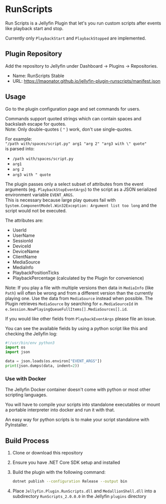 # RunScripts

Run Scripts is a Jellyfin Plugin that let's you run custom scripts
after events like playback start and stop.

Currently only `PlaybackStart` and `PlaybackStopped` are implemented.

## Plugin Repository

Add the repository to Jellyfin under Dashboard -> Plugins -> Repositories.

- Name: RunScripts Stable
- URL: <https://lmaonator.github.io/jellyfin-plugin-runscripts/manifest.json>

## Usage

Go to the plugin configuration page and set commands for users.

Commands support quoted strings which can contain spaces and backslash escape for quotes.  
Note: Only double-quotes ( `"` ) work, don't use single-quotes.

For example:  
`"/path with/spaces/script.py" arg1 "arg 2" "arg3 with \" quote"`  
is parsed into:

- `/path with/spaces/script.py`
- `arg1`
- `arg 2`
- `arg3 with " quote`

The plugin passes only a select subset of attributes from the event arguments
(eg. `PlaybackStopEventArgs`) to the script as a JSON serialized environment
variable `EVENT_ARGS`.  
This is necessary because large play queues fail with
`System.ComponentModel.Win32Exception: Argument list too long`
and the script would not be executed.

The attributes are:

- UserId
- UserName
- SessionId
- DeviceId
- DeviceName
- ClientName
- MediaSource
- MediaInfo
- PlaybackPositionTicks
- PlaybackPercentage (calculated by the Plugin for convenience)

Note: If you play a file with multiple versions then data in `MediaInfo` (like `Path`)
will often be wrong and from a different version than the currently playing one.
Use the data from `MediaSource` instead when possible.
The Plugin retrieves `MediaSource` by searching for `e.MediaSourceId` in `e.Session.NowPlayingQueueFullItems[].MediaSources[].id`.

If you would like other fields from `PlaybackEventArgs` please file an issue.

You can see the available fields by using a python script like this
and checking the Jellyfin log:

```python
#!/usr/bin/env python3
import os
import json

data = json.loads(os.environ["EVENT_ARGS"])
print(json.dumps(data, indent=2))
```

### Use with Docker

The Jellyfin Docker container doesn't come with python or most other
scripting languages.

You will have to compile your scripts into standalone executables or
mount a portable interpreter into docker and run it with that.

An easy way for python scripts is to make your script standalone with
PyInstaller.

## Build Process

1. Clone or download this repository

2. Ensure you have .NET Core SDK setup and installed

3. Build the plugin with the following command:

    ```sh
    dotnet publish --configuration Release --output bin
    ```

4. Place `Jellyfin.Plugin.RunScripts.dll` and `MedallionShell.dll` into
    a subdirectory `RunScripts_2.0.0.0` in the Jellyfin `plugins` directory
